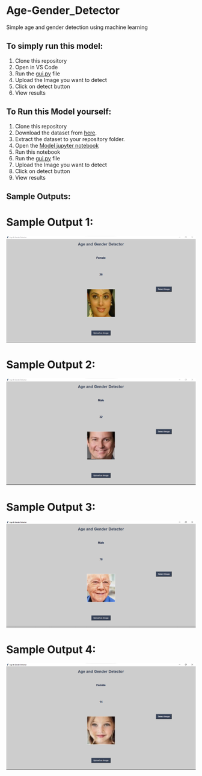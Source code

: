 # Age-Gender_Detector
Simple age and gender detection using machine learning
## To simply run this model:
1. Clone this repository
2. Open in VS Code
3. Run the [gui.py](https://github.com/Omkar3344/Age-Gender_Detector/blob/main/gui.py) file
4. Upload the Image you want to detect
5. Click on detect button
6. View results

## To Run this Model yourself:
1. Clone this repository
2. Download the dataset from [here](https://www.kaggle.com/datasets/jangedoo/utkface-new).
3. Extract the dataset to your repository folder.
4. Open the [Model jupyter notebook](https://github.com/Omkar3344/Age-Gender_Detector/blob/main/Model.ipynb)
5. Run this notebook
6. Run the [gui.py](https://github.com/Omkar3344/Age-Gender_Detector/blob/main/gui.py) file
7. Upload the Image you want to detect
8. Click on detect button
9. View results

## Sample Outputs:
# Sample Output 1:
![Sample Output 1](https://github.com/Omkar3344/Age-Gender_Detector/blob/main/Output%201.png)

# Sample Output 2:
![Sample Output 2](https://github.com/Omkar3344/Age-Gender_Detector/blob/main/Output%202.png)

# Sample Output 3:
![Sample Output 3](https://github.com/Omkar3344/Age-Gender_Detector/blob/main/Output%203.png)

# Sample Output 4:
![Sample Output 4](https://github.com/Omkar3344/Age-Gender_Detector/blob/main/Output%204.png)
